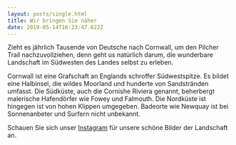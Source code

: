 ```yaml
---
layout: posts/single.html
title: Wir bringen Sie näher
date: 2019-05-14T16:23:47.622Z
---
```

Zieht es jährlich Tausende von Deutsche nach Cornwall, um den Pilcher Trail nachzuvollziehen, denn geht us natürlich darum, die wunderbare Landschaft im Südwesten des Landes selbst zu erleben. 

Cornwall ist eine Grafschaft an Englands schroffer Südwestspitze. Es bildet eine Halbinsel, die wildes Moorland und hunderte von Sandstränden umfasst. Die Südküste, auch die Cornishe Riviera genannt, beherbergt malerische Hafendörfer wie Fowey und Falmouth. Die Nordküste ist hingegen ist von hohen Klippen umgegeben. Badeorte wie Newquay ist bei Sonnenanbeter und Surfern nicht unbekannt.

Schauen Sie sich unser [Instagram](https://instagram.com/hausle101) für unsere schöne Bilder der Landschaft an.
